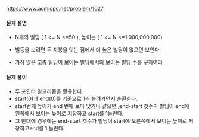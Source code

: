 https://www.acmicpc.net/problem/1027

#### 문제 설명

-  N개의 빌딩 ( 1 <= N <=50 ), 높이는 ( 1 <= N <=1,000,000,000)

- 빌등을 보려면 두 지붕을 잇는 점에서 더 높은 빌딩이 없으면 보인다.

- 가장 많은 고층 빌딩이 보이는 빌딩에서의 보이는 빌딩 수를 구하여라

#### 문제 풀이

- 투 포인터 알고리즘을 활용한다.
- start(0)과 end(0)를 기준으로 1씩 늘려가면서 순환한다.
- start번째 높이가  end 번째 보다 낮거나 같으면 ,end-start 갯수가 빌딩이 end에 왼쪽에서 보이는 높이로 저장하고 start를 1늘린다.
- 그 반대에 경우에는 end-start 갯수가 빌딩이 start에 오른쪽에서 보이는 높이로 저장하고end를 1 늘린다.
